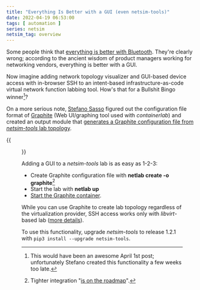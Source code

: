 ```yaml
---
title: "Everything Is Better with a GUI (even netsim-tools)"
date: 2022-04-19 06:53:00
tags: [ automation ]
series: netsim
netsim_tag: overview
---
```

Some people think that [everything is better with Bluetooth](https://www.youtube.com/watch?v=0KXoBcQER_0). They're clearly wrong; according to the ancient wisdom of product managers working for networking vendors, everything is better with a GUI.

Now imagine adding network topology visualizer and GUI-based device access with in-browser SSH to an intent-based infrastructure-as-code virtual network function labbing tool. How's that for a Bullshit Bingo winner[^A1]?
<!--more-->
[^A1]: This would have been an awesome April 1st post; unfortunately Stefano created this functionality a few weeks too late.

On a more serious note, [Stefano Sasso](http://stefano.dscnet.org/about/) figured out the configuration file format of [Graphite](https://github.com/netreplica/graphite) (Web UI/graphing tool used with *containerlab*) and created an output module that [generates a Graphite configuration file from *netsim-tools* lab topology](https://netsim-tools.readthedocs.io/en/dev/outputs/graphite.html).

{{<figure src="/2022/04/Graphite-anycast-lab.png" caption="BGP anycast lab displayed by Graphite">}}

Adding a GUI to a *netsim-tools* lab is as easy as 1-2-3:

* Create Graphite configuration file with **netlab create -o graphite**[^TI]
* Start the lab with **netlab up**
* [Start the Graphite container](https://netsim-tools.readthedocs.io/en/dev/outputs/graphite.html#graphite-topology-output-module).

While you can use Graphite to create lab topology regardless of the virtualization provider, SSH access works only with *libvirt*-based lab ([more details](https://netsim-tools.readthedocs.io/en/dev/outputs/graphite.html#ssh-access-to-lab-devices)).

To use this functionality, upgrade *netsim-tools* to release 1.2.1 with `pip3 install --upgrade netsim-tools`.

[^TI]: Tighter integration "[is on the roadmap](https://etherealmind.com/poster-eight-levels-vendor-acceptance/)".
